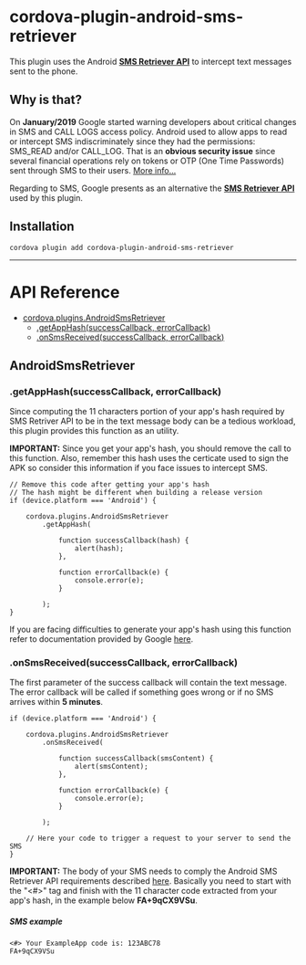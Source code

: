 # cordova-plugin-android-sms-retriever

This plugin uses the Android [**SMS Retriever API**](https://developers.google.com/identity/sms-retriever/overview) to intercept text messages sent to the phone.

## Why is that?

On **January/2019** Google started warning developers about critical changes in SMS and CALL LOGS access policy. Android used to allow apps to read or intercept SMS indiscriminately since they had the permissions: SMS_READ and/or CALL_LOG. That is an **obvious security issue** since several financial operations rely on tokens or OTP (One Time Passwords) sent through SMS to their users. [More info...](https://www.zdnet.com/article/google-restricts-which-android-apps-can-request-call-log-and-sms-permissions/)

Regarding to SMS, Google presents as an alternative the [**SMS Retriever API**](https://developers.google.com/identity/sms-retriever/overview) used by this plugin.

## Installation

    cordova plugin add cordova-plugin-android-sms-retriever
---

# API Reference <a name="reference"></a>

* [cordova.plugins.AndroidSmsRetriever](#module_androidSmsRetriever)
    * [.getAppHash(successCallback, errorCallback)](#module_androidSmsRetriever.getAppHash)
    * [.onSmsReceived(successCallback, errorCallback)](#module_androidSmsRetriever.onSmsReceived)

<a name="module_androidSmsRetriever"></a>

## AndroidSmsRetriever
<a name="module_androidSmsRetriever.getAppHash"></a>

### .getAppHash(successCallback, errorCallback)
Since computing the 11 characters portion of your app's hash required by SMS Retriver API to be in the text message body can be a tedious workload, this plugin provides this function as an utility. 

**IMPORTANT:** Since you get your app's hash, you should remove the call to this function. Also, remember this hash uses the certicate used to sign the APK so consider this information if you face issues to intercept SMS.

    // Remove this code after getting your app's hash
    // The hash might be different when building a release version
    if (device.platform === 'Android') {

        cordova.plugins.AndroidSmsRetriever
            .getAppHash(
                
                function successCallback(hash) {
                    alert(hash);
                },

                function errorCallback(e) {
                    console.error(e);
                }

            );
    }

If you are facing difficulties to generate your app's hash using this function refer to documentation provided by Google [here](https://developers.google.com/identity/sms-retriever/verify#computing_your_apps_hash_string). 

<a name="module_androidSmsRetriever.onSmsReceived"></a>
### .onSmsReceived(successCallback, errorCallback)
The first parameter of the success callback will contain the text message. The error callback will be called if something goes wrong or if no SMS arrives within **5 minutes**.

    if (device.platform === 'Android') {

        cordova.plugins.AndroidSmsRetriever
            .onSmsReceived(
                
                function successCallback(smsContent) {
                    alert(smsContent);
                },

                function errorCallback(e) {
                    console.error(e);
                }

            );
            
        // Here your code to trigger a request to your server to send the SMS 
    }
    
**IMPORTANT:** The body of your SMS needs to comply the Android SMS Retriever API requirements described [here](https://developers.google.com/identity/sms-retriever/verify#1_construct_a_verification_message). Basically you need to start with the "<#>" tag and finish with the 11 character code extracted from your app's hash, in the example below **FA+9qCX9VSu**.

##### SMS example

    <#> Your ExampleApp code is: 123ABC78
    FA+9qCX9VSu
